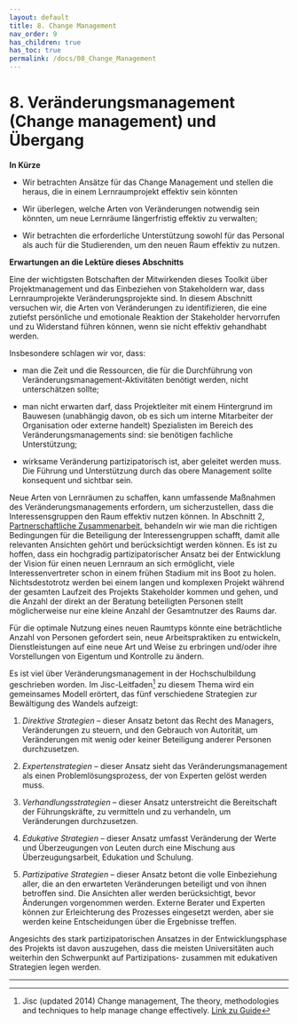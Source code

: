 ```yaml
---
layout: default
title: 8. Change Management
nav_order: 9
has_children: true
has_toc: true
permalink: /docs/08_Change_Management
---
```


# 8. Veränderungsmanagement (Change management) und Übergang

**In Kürze**

-   Wir betrachten Ansätze für das Change Management und stellen die
    heraus, die in einem Lernraumprojekt effektiv sein könnten

-   Wir überlegen, welche Arten von Veränderungen notwendig sein könnten,
    um neue Lernräume längerfristig effektiv zu verwalten;

-   Wir betrachten die erforderliche Unterstützung sowohl für das
    Personal als auch für die Studierenden, um den neuen Raum effektiv
    zu nutzen.

**Erwartungen an die Lektüre dieses Abschnitts**

Eine der wichtigsten Botschaften der Mitwirkenden dieses Toolkit über
Projektmanagement und das Einbeziehen von Stakeholdern war, dass
Lernraumprojekte Veränderungsprojekte sind. In diesem Abschnitt
versuchen wir, die Arten von Veränderungen zu identifizieren, die eine
zutiefst persönliche und emotionale Reaktion der Stakeholder hervorrufen
und zu Widerstand führen können, wenn sie nicht effektiv gehandhabt
werden.

Insbesondere schlagen wir vor, dass:

-   man die Zeit und die Ressourcen, die für die Durchführung von
    Veränderungsmanagement-Aktivitäten benötigt werden, nicht
    unterschätzen sollte;

-   man nicht erwarten darf, dass Projektleiter mit einem
    Hintergrund im Bauwesen (unabhängig davon, ob es sich um interne
    Mitarbeiter der Organisation oder externe handelt) Spezialisten im
    Bereich des Veränderungsmanagements sind: sie benötigen fachliche
    Unterstützung;

-   wirksame Veränderung partizipatorisch ist, aber geleitet werden
    muss. Die Führung und Unterstützung durch das obere Management
    sollte konsequent und sichtbar sein.

Neue Arten von Lernräumen zu schaffen, kann umfassende Maßnahmen des
Veränderungsmanagements erfordern, um sicherzustellen, dass die
Interessensgruppen den Raum effektiv nutzen können. In Abschnitt 2,
[Partnerschaftliche Zusammenarbeit](../02_Zusammenarbeit/00_Zusammenarbeit.md), behandeln wir
wie man die richtigen Bedingungen für die Beteiligung der
Interessengruppen schafft, damit alle relevanten Ansichten gehört und
berücksichtigt werden können. Es ist zu hoffen, dass ein hochgradig
partizipatorischer Ansatz bei der Entwicklung der Vision für einen neuen
Lernraum an sich ermöglicht, viele Interessenvertreter schon in einem
frühen Stadium mit ins Boot zu holen. Nichtsdestotrotz werden bei einem
langen und komplexen Projekt während der gesamten Laufzeit des Projekts
Stakeholder kommen und gehen, und die Anzahl der direkt an der Beratung
beteiligten Personen stellt möglicherweise nur eine kleine Anzahl der
Gesamtnutzer des Raums dar.

Für die optimale Nutzung eines neuen Raumtyps könnte eine beträchtliche
Anzahl von Personen gefordert sein, neue Arbeitspraktiken zu entwickeln,
Dienstleistungen auf eine neue Art und Weise zu erbringen und/oder ihre
Vorstellungen von Eigentum und Kontrolle zu ändern.

Es ist viel über Veränderungsmanagement in der Hochschulbildung
geschrieben worden. Im Jisc-Leitfaden[^30] zu diesem Thema wird ein
gemeinsames Modell erörtert, das fünf verschiedene Strategien zur
Bewältigung des Wandels aufzeigt:

1.  *Direktive Strategien* – dieser Ansatz betont das Recht des Managers,
    Veränderungen zu steuern, und den Gebrauch von Autorität, um
    Veränderungen mit wenig oder keiner Beteiligung anderer Personen
    durchzusetzen.

2.  *Expertenstrategien* – dieser Ansatz sieht das Veränderungsmanagement
    als einen Problemlösungsprozess, der von Experten gelöst werden
    muss.

3.  *Verhandlungsstrategien* – dieser Ansatz unterstreicht die
    Bereitschaft der Führungskräfte, zu vermitteln und zu verhandeln, um
    Veränderungen durchzusetzen.

4.  *Edukative Strategien* – dieser Ansatz umfasst Veränderung der Werte
    und Überzeugungen von Leuten durch eine Mischung aus
    Überzeugungsarbeit, Edukation und Schulung.

5.  *Partizipative Strategien* – dieser Ansatz betont die volle
    Einbeziehung aller, die an den erwarteten Veränderungen beteiligt
    und von ihnen betroffen sind. Die Ansichten aller werden
    berücksichtigt, bevor Änderungen vorgenommen werden. Externe Berater
    und Experten können zur Erleichterung des Prozesses eingesetzt
    werden, aber sie werden keine Entscheidungen über die Ergebnisse
    treffen.

Angesichts des stark partizipatorischen Ansatzes in der
Entwicklungsphase des Projekts ist davon auszugehen, dass die meisten
Universitäten auch weiterhin den Schwerpunkt auf Partizipations-
zusammen mit edukativen Strategien legen werden.

---

[^30]: Jisc (updated 2014) Change management, The theory, methodologies
    and techniques to help manage change effectively. [Link zu Guide](http://www.jisc.ac.uk/guides/change-management)
